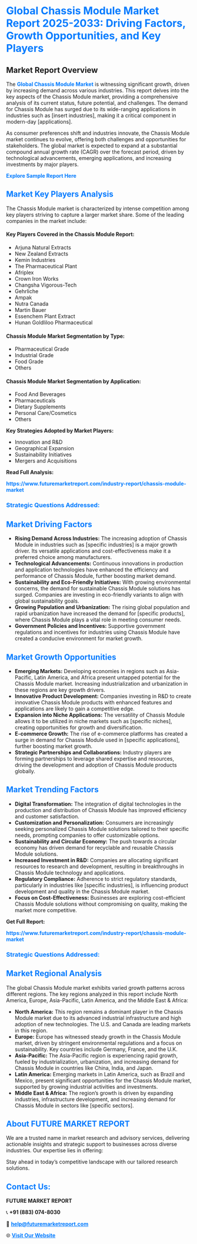 <h1 style="color: #007BFF;">Global Chassis Module Market Report 2025-2033: Driving Factors, Growth Opportunities, and Key Players</h1>

<section id="overview">
<h2>Market Report Overview</h2>
<p>The <a href="https://www.futuremarketreport.com/industry-report/chassis-module-market" style="color: #007BFF; text-decoration: none;"><strong>Global Chassis Module Market</strong></a> is witnessing significant growth, driven by increasing demand across various industries. This report delves into the key aspects of the Chassis Module market, providing a comprehensive analysis of its current status, future potential, and challenges. The demand for Chassis Module has surged due to its wide-ranging applications in industries such as [insert industries], making it a critical component in modern-day [applications].</p>
<p>As consumer preferences shift and industries innovate, the Chassis Module market continues to evolve, offering both challenges and opportunities for stakeholders. The global market is expected to expand at a substantial compound annual growth rate (CAGR) over the forecast period, driven by technological advancements, emerging applications, and increasing investments by major players.</p>
</section>

<section id="overview">
<p><a href="https://www.futuremarketreport.com/request-sample/reportId=34150" style="color: #007BFF; text-decoration: none;"><strong>Explore Sample Report Here</strong></a></p>
</section>

<section id="key-players">
<h2 style="color: #007BFF;">Market Key Players Analysis</h2>
<p>The Chassis Module market is characterized by intense competition among key players striving to capture a larger market share. Some of the leading companies in the market include:</p>
<h4>Key Players Covered in the Chassis Module Report:</h4>
<ul><li>Arjuna Natural Extracts</li><li>New Zealand Extracts</li><li>Kemin Industries</li><li>The Pharmaceutical Plant</li><li>Afriplex</li><li>Crown Iron Works</li><li>Changsha Vigorous-Tech</li><li>Gehrliche</li><li>Ampak</li><li>Nutra Canada</li><li>Martin Bauer</li><li>Essenchem Plant Extract</li><li>Hunan Goldliloo Pharmaceutical</li></ul>
<h4>Chassis Module Market Segmentation by Type:</h4>
<ul><li>Pharmaceutical Grade</li><li>Industrial Grade</li><li>Food Grade</li><li>Others</li></ul>

<h4>Chassis Module Market Segmentation by Application:</h4>
<ul><li>Food And Beverages</li><li>Pharmaceuticals</li><li>Dietary Supplements</li><li>Personal Care/Cosmetics</li><li>Others</li></ul>
<p><strong>Key Strategies Adopted by Market Players:</strong></p>
<ul>
<li>Innovation and R&D</li>
<li>Geographical Expansion</li>
<li>Sustainability Initiatives</li>
<li>Mergers and Acquisitions</li>
</ul>
</section>

<section>
<p><strong>Read Full Analysis: </strong></p><a href="https://www.futuremarketreport.com/industry-report/chassis-module-market" style="color: #007BFF; text-decoration: none;"><strong>https://www.futuremarketreport.com/industry-report/chassis-module-market</strong></a>
<h3 style="color: #007BFF;">Strategic Questions Addressed:</h3>
</section>

<section id="driving-factors">
<h2 style="color: #007BFF;">Market Driving Factors</h2>
<ul>
<li><strong>Rising Demand Across Industries:</strong> The increasing adoption of Chassis Module in industries such as [specific industries] is a major growth driver. Its versatile applications and cost-effectiveness make it a preferred choice among manufacturers.</li>
<li><strong>Technological Advancements:</strong> Continuous innovations in production and application technologies have enhanced the efficiency and performance of Chassis Module, further boosting market demand.</li>
<li><strong>Sustainability and Eco-Friendly Initiatives:</strong> With growing environmental concerns, the demand for sustainable Chassis Module solutions has surged. Companies are investing in eco-friendly variants to align with global sustainability goals.</li>
<li><strong>Growing Population and Urbanization:</strong> The rising global population and rapid urbanization have increased the demand for [specific products], where Chassis Module plays a vital role in meeting consumer needs.</li>
<li><strong>Government Policies and Incentives:</strong> Supportive government regulations and incentives for industries using Chassis Module have created a conducive environment for market growth.</li>
</ul>
</section>

<section id="growth-opportunities">
<h2 style="color: #007BFF;">Market Growth Opportunities</h2>
<ul>
<li><strong>Emerging Markets:</strong> Developing economies in regions such as Asia-Pacific, Latin America, and Africa present untapped potential for the Chassis Module market. Increasing industrialization and urbanization in these regions are key growth drivers.</li>
<li><strong>Innovative Product Development:</strong> Companies investing in R&D to create innovative Chassis Module products with enhanced features and applications are likely to gain a competitive edge.</li>
<li><strong>Expansion into Niche Applications:</strong> The versatility of Chassis Module allows it to be utilized in niche markets such as [specific niches], creating opportunities for growth and diversification.</li>
<li><strong>E-commerce Growth:</strong> The rise of e-commerce platforms has created a surge in demand for Chassis Module used in [specific applications], further boosting market growth.</li>
<li><strong>Strategic Partnerships and Collaborations:</strong> Industry players are forming partnerships to leverage shared expertise and resources, driving the development and adoption of Chassis Module products globally.</li>
</ul>
</section>

<section id="trending-factors">
<h2 style="color: #007BFF;">Market Trending Factors</h2>
<ul>
<li><strong>Digital Transformation:</strong> The integration of digital technologies in the production and distribution of Chassis Module has improved efficiency and customer satisfaction.</li>
<li><strong>Customization and Personalization:</strong> Consumers are increasingly seeking personalized Chassis Module solutions tailored to their specific needs, prompting companies to offer customizable options.</li>
<li><strong>Sustainability and Circular Economy:</strong> The push towards a circular economy has driven demand for recyclable and reusable Chassis Module solutions.</li>
<li><strong>Increased Investment in R&D:</strong> Companies are allocating significant resources to research and development, resulting in breakthroughs in Chassis Module technology and applications.</li>
<li><strong>Regulatory Compliance:</strong> Adherence to strict regulatory standards, particularly in industries like [specific industries], is influencing product development and quality in the Chassis Module market.</li>
<li><strong>Focus on Cost-Effectiveness:</strong> Businesses are exploring cost-efficient Chassis Module solutions without compromising on quality, making the market more competitive.</li>
</ul>
</section>

<section>
<p><strong>Get Full Report: </strong></p><a href="https://www.futuremarketreport.com/industry-report/chassis-module-market" style="color: #007BFF; text-decoration: none;"><strong>https://www.futuremarketreport.com/industry-report/chassis-module-market</strong></a>
<h3 style="color: #007BFF;">Strategic Questions Addressed:</h3>
</section>


<section id="regional-analysis">
<h2 style="color: #007BFF;">Market Regional Analysis</h2>
<p>The global Chassis Module market exhibits varied growth patterns across different regions. The key regions analyzed in this report include North America, Europe, Asia-Pacific, Latin America, and the Middle East & Africa:</p>
<ul>
<li><strong>North America:</strong> This region remains a dominant player in the Chassis Module market due to its advanced industrial infrastructure and high adoption of new technologies. The U.S. and Canada are leading markets in this region.</li>
<li><strong>Europe:</strong> Europe has witnessed steady growth in the Chassis Module market, driven by stringent environmental regulations and a focus on sustainability. Key countries include Germany, France, and the U.K.</li>
<li><strong>Asia-Pacific:</strong> The Asia-Pacific region is experiencing rapid growth, fueled by industrialization, urbanization, and increasing demand for Chassis Module in countries like China, India, and Japan.</li>
<li><strong>Latin America:</strong> Emerging markets in Latin America, such as Brazil and Mexico, present significant opportunities for the Chassis Module market, supported by growing industrial activities and investments.</li>
<li><strong>Middle East & Africa:</strong> The region’s growth is driven by expanding industries, infrastructure development, and increasing demand for Chassis Module in sectors like [specific sectors].</li>
</ul>
</section>

<footer>
<h2 style="color: #007BFF;">About FUTURE MARKET REPORT</h2>
<p>We are a trusted name in market research and advisory services, delivering actionable insights and strategic support to businesses across diverse industries. Our expertise lies in offering:</p>

<p>Stay ahead in today’s competitive landscape with our tailored research solutions.</p>

<h2 style="color: #007BFF;">Contact Us:</h2>
<p><strong>FUTURE MARKET REPORT</strong></p>
<p>📞 <strong>+91 (883) 074-8030</strong></p>
<p>📧 <strong><a href="mailto:help@futuremarketreport.com" style="color: #007BFF;">help@futuremarketreport.com</a></strong></p>
<p>🌐 <strong><a href="https://www.futuremarketreport.com/" style="color: #007BFF;">Visit Our Website</a></strong></p>
</footer>